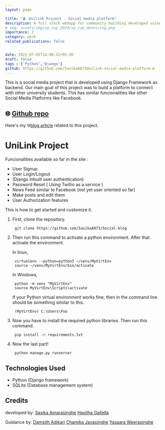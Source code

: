 ```yaml
---
layout: page

title: "🫂 Unilink Project - Social media platform"
description: A full stack webapp for community building developed using Django. This can be used for boilerplate for building any community
# img: assets/img/sp_cup_2024/sp_cup_denoising.png
importance: 2
category: work
related_publications: false


date: 2022-07-05T14:08:51+05:30
draft: false
tags : ['Python','Django']
github: https://github.com/SasikaA073Unilink-social-media-platform-m
---
```


This is a social media project that is developed using Django Framework as backend. Our main goal of this project was to build a platform to connect with other university students. This has similar funcionalities like other Social Media Platforms like Facebook.

## 🌐 [Github repo](https://github.com/SasikaA073Unilink-social-media-platform-m)

Here's my 🌐[blog article](https://sasikaspace.netlify.app/an-idea-to-an-app/) related to this project.

# UniLink Project


Funcionalities available so far in the site :
* User Signup
* User Login/Logout
* (Django Inbuilt user authentication)
* Password Reset ( Using Twillio as a service ) 
* News Feed similar to Facebook (not yet user oriented so far)
* Make posts and edit them
* User Authorization features
  
This is how to get started and customize it.

   
1) First, clone the repository. 

        git clone https://github.com/SasikaA073/Social-blog

2) Then run this command to activate a python environment. After that activate the environment. 

    In linux,

        virtualenv --python=python3 ~/venv/MyVirtEnv
        source ~/venv/MyVirtEnv/bin/activate

    In Windows,

        python -m venv "MyVirtEnv"
        source MyVirtEnv\Scripts\activate
            
    If your Python virtual environment works fine, then in the command line should be something similar to this.
    


        (MyVirtEnv) C:\Users\Foo

3) Now you have to install the required python libraries. Then run this command.

        pip install -r requirements.txt

4) Now the last part!
   
        python manage.py runserver

 
        

## Technologies Used
- Python (Django framework)
- SQLite (Database management system)

## Credits
developed by: 
[Sasika Amarasinghe](https://sasikaa073.github.io)
[Hasitha Gallella]()

Guidance by:
[Damsith Adikari]()
[Chamika Jayasinghe]()
[Yasaara Weerasinghe]()




